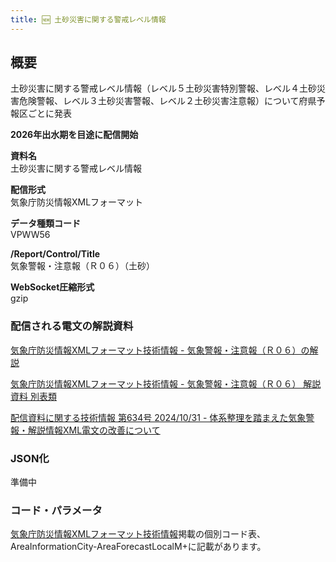```yaml
---
title: 🆕 土砂災害に関する警戒レベル情報
---
```


## 概要

土砂災害に関する警戒レベル情報（レベル５土砂災害特別警報、レベル４土砂災害危険警報、レベル３土砂災害警報、レベル２土砂災害注意報）について府県予報区ごとに発表

**2026年出水期を目途に配信開始**

**資料名** <br/>
土砂災害に関する警戒レベル情報

**配信形式** <br/>
気象庁防災情報XMLフォーマット

**データ種類コード** <br/>
VPWW56

**/Report/Control/Title** <br/>
気象警報・注意報（Ｒ０６）（土砂）

**WebSocket圧縮形式** <br/>
gzip

### 配信される電文の解説資料

[気象庁防災情報XMLフォーマット技術情報 - 気象警報・注意報（Ｒ０６）の解説](https://dmdata.jp/docs/jma/manual/0206-0206.pdf)

[気象庁防災情報XMLフォーマット技術情報 - 気象警報・注意報（Ｒ０６） 解説資料 別表類](https://dmdata.jp/docs/jma/manual/0206-0206_appendix.pdf)

[配信資料に関する技術情報 第634号 2024/10/31 - 体系整理を踏まえた気象警報・解説情報XML電文の改善について](https://dmdata.jp/docs/jma/technical/634.pdf)

### JSON化

準備中

### コード・パラメータ

[気象庁防災情報XMLフォーマット技術情報](http://xml.kishou.go.jp/tec_material.html)掲載の個別コード表、AreaInformationCity-AreaForecastLocalM+に記載があります。
